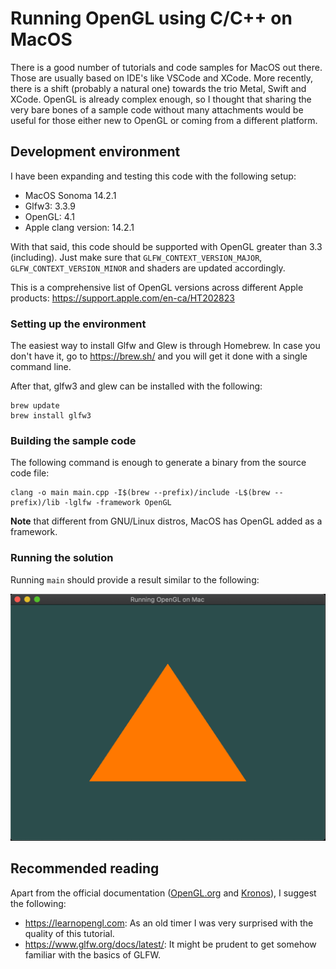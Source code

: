 # Running OpenGL using C/C++ on MacOS

There is a good number of tutorials and code samples for MacOS out there. Those are usually based on IDE's like VSCode and XCode. More recently, there is a shift (probably a natural one) towards the trio Metal, Swift and XCode. OpenGL is already complex enough, so I thought that sharing the very bare bones of a sample code without many attachments would be useful for those either new to OpenGL or coming from a different platform.

## Development environment

I have been expanding and testing this code with the following setup:
 - MacOS Sonoma 14.2.1
 - Glfw3: 3.3.9
 - OpenGL: 4.1
 - Apple clang version: 14.2.1

With that said, this code should be supported with OpenGL greater than 3.3 (including). Just make sure that `GLFW_CONTEXT_VERSION_MAJOR`, `GLFW_CONTEXT_VERSION_MINOR` and shaders are updated accordingly.

This is a comprehensive list of OpenGL versions across different Apple products: https://support.apple.com/en-ca/HT202823

### Setting up the environment

The easiest way to install Glfw and Glew is through Homebrew. In case you don't have it, go to https://brew.sh/ and you will get it done with a single command line.

After that, glfw3 and glew can be installed with the following:
```
brew update
brew install glfw3
```

### Building the sample code

The following command is enough to generate a binary from the source code file:
```
clang -o main main.cpp -I$(brew --prefix)/include -L$(brew --prefix)/lib -lglfw -framework OpenGL
```

**Note** that different from GNU/Linux distros, MacOS has OpenGL added as a framework.


### Running the solution

Running `main` should provide a result similar to the following:

![Screenshot of main](screenshot_of_main.png)

## Recommended reading
Apart from the official documentation ([OpenGL.org](https://www.opengl.org/) and [Kronos](https://www.khronos.org/registry/OpenGL/)), I suggest the following:

 - https://learnopengl.com: As an old timer I was very surprised with the quality of this tutorial.
 - https://www.glfw.org/docs/latest/: It might be prudent to get somehow familiar with the basics of GLFW.

